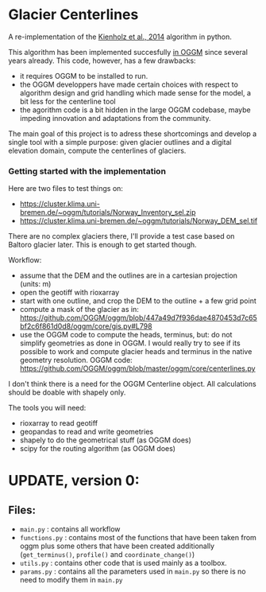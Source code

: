 #  Glacier Centerlines

A re-implementation of the [Kienholz et al., 2014](https://tc.copernicus.org/articles/8/503/2014/) algorithm in python.

This algorithm has been implemented succesfully [in OGGM](https://docs.oggm.org/en/stable/flowlines.html) since several years already. This code, however, has a few drawbacks:
- it requires OGGM to be installed to run.
- the OGGM developpers have made certain choices with respect to algorithm design and grid handling which made sense for the model, a bit less for the centerline tool
- the agorithm code is a bit hidden in the large OGGM codebase, maybe impeding innovation and adaptations from the community.

The main goal of this project is to adress these shortcomings and develop a single tool with a simple purpose: given glacier outlines and a digital elevation domain, compute the centerlines of glaciers.

### Getting started with the implementation

Here are two files to test things on:
- https://cluster.klima.uni-bremen.de/~oggm/tutorials/Norway_Inventory_sel.zip
- https://cluster.klima.uni-bremen.de/~oggm/tutorials/Norway_DEM_sel.tif

There are no complex glaciers there, I'll provide a test case based on Baltoro glacier later. This is enough to get started though.

Workflow:
- assume that the DEM and the outlines are in a cartesian projection (units: m)
- open the geotiff with rioxarray
- start with one outline, and crop the DEM to the outline + a few grid point
- compute a mask of the glacier as in: https://github.com/OGGM/oggm/blob/447a49d7f936dae4870453d7c65bf2c6f861d0d8/oggm/core/gis.py#L798
- use the OGGM code to compute the heads, terminus, but: do not simplify geometries as done in OGGM. I would really try to see if its possible to work and compute glacier heads and terminus in the native geometry resolution. OGGM code: https://github.com/OGGM/oggm/blob/master/oggm/core/centerlines.py

I don't think there is a need for the OGGM Centerline object. All calculations should be doable with shapely only.

The tools you will need:

- rioxarray to read geotiff
- geopandas to read and write geometries
- shapely to do the geometrical stuff (as OGGM does)
- scipy for the routing algorithm (as OGGM does)

# UPDATE, version 0:

## Files:
- `main.py` : contains all workflow
- `functions.py` : contains most of the functions that have been taken from oggm plus some others that have been created additionally (`get_terminus()`, `profile()` and `coordinate_change()`)
- `utils.py` : contains other code that is used mainly as a toolbox.
- `params.py` : contains all the parameters used in `main.py` so there is no need to modify them in `main.py`
